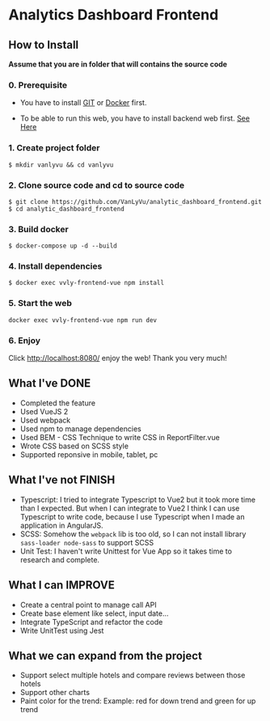 # Analytics Dashboard Frontend

## How to Install

**Assume that you are in folder that will contains the source code**

### 0. Prerequisite

- You have to install [GIT](https://git-scm.com/book/en/v2/Getting-Started-Installing-Git)
or [Docker](https://docs.docker.com/get-docker/) first.

- To be able to run this web, you have to install backend web first. [See Here](https://github.com/VanLyVu/analytic_dashboard_backend)

### 1. Create project folder
```
$ mkdir vanlyvu && cd vanlyvu
```

### 2. Clone source code and cd to source code
```
$ git clone https://github.com/VanLyVu/analytic_dashboard_frontend.git
$ cd analytic_dashboard_frontend
```

### 3. Build docker
```
$ docker-compose up -d --build
```

### 4. Install dependencies
```
$ docker exec vvly-frontend-vue npm install
```

### 5. Start the web
```
docker exec vvly-frontend-vue npm run dev
```

### 6. Enjoy
Click [http://localhost:8080/](http://localhost:8080/) enjoy the web! Thank you very much!

## What I've DONE
- Completed the feature
- Used VueJS 2
- Used webpack
- Used npm to manage dependencies
- Used BEM - CSS Technique to write CSS in ReportFilter.vue
- Wrote CSS based on SCSS style
- Supported reponsive in mobile, tablet, pc

## What I've not FINISH
- Typescript: I tried to integrate Typescript to Vue2 but it took more time than I expected. But when I can integrate to Vue2 I think I can use Typescript to write code, because I use Typescript when I made an application in AngularJS.
- SCSS: Somehow the `webpack` lib is too old, so I can not install library `sass-loader node-sass` to support SCSS
- Unit Test: I haven't write Unittest for Vue App so it takes time to research and complete.

## What I can IMPROVE
- Create a central point to manage call API
- Create base element like select, input date...
- Integrate TypeScript and refactor the code
- Write UnitTest using Jest

## What we can expand from the project
- Support select multiple hotels and compare reviews between those hotels
- Support other charts
- Paint color for the trend: Example: red for down trend and green for up trend
